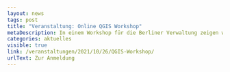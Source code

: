 ```yaml
---
layout: news
tags: post
title: "Veranstaltung: Online QGIS Workshop"
metaDescription: In einem Workshop für die Berliner Verwaltung zeigen wir Grundlagen in der Open Source Geoinformationssoftware QGIS. Der Workshop findet am 26.Oktober statt.
categories: aktuelles
visible: true
link: /veranstaltungen/2021/10/26/QGIS-Workshop/
urlText: Zur Anmeldung
---
```

